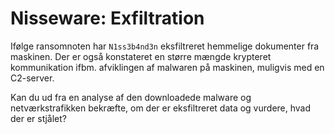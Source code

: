 # Nisseware: Exfiltration

Ifølge ransomnoten har `N1ss3b4nd3n` eksfiltreret hemmelige dokumenter fra maskinen.
Der er også konstateret en større mængde krypteret kommunikation ifbm. afviklingen af malwaren på maskinen, muligvis med en C2-server.

Kan du ud fra en analyse af den downloadede malware og netværkstrafikken bekræfte,
om der er eksfiltreret data og vurdere, hvad der er stjålet?
